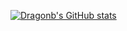 <!--
### Hi there 👋

**dydqh/dydqh** is a ✨ _special_ ✨ repository because its `README.md` (this file) appears on your GitHub profile.

Here are some ideas to get you started:

- 🔭 I’m currently working on ...
- 🌱 I’m currently learning ...
- 👯 I’m looking to collaborate on ...
- 🤔 I’m looking for help with ...
- 💬 Ask me about ...
- 📫 How to reach me: ...
- 😄 Pronouns: ...
- ⚡ Fun fact: ...
-->

[![Dragonb's GitHub stats](https://github-readme-stats.vercel.app/api?username=dydqh)](https://github.com/dydqh/github-readme-stats)
